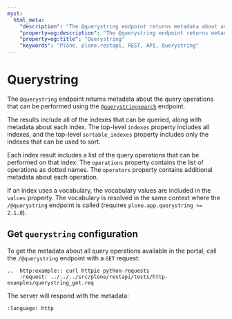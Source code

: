 ```yaml
---
myst:
  html_meta:
    "description": "The @querystring endpoint returns metadata about available query operations."
    "property=og:description": "The @querystring endpoint returns metadata about available query operations."
    "property=og:title": "Querystring"
    "keywords": "Plone, plone.restapi, REST, API, Querystring"
---
```


# Querystring

The `@querystring` endpoint returns metadata about the query operations that can be performed using the [`@querystringsearch`](querystringsearch) endpoint.

The results include all of the indexes that can be queried, along with metadata about each index.
The top-level `indexes` property includes all indexes, and the top-level `sortable_indexes` property includes only the indexes that can be used to sort.

Each index result includes a list of the query operations that can be performed on that index.
The `operations` property contains the list of operations as dotted names.
The `operators` property contains additional metadata about each operation.

If an index uses a vocabulary, the vocabulary values are included in the `values` property.
The vocabulary is resolved in the same context where the `/@querystring` endpoint is called (requires `plone.app.querystring >= 2.1.0`).

## Get `querystring` configuration

To get the metadata about all query operations available in the portal, call the `/@querystring` endpoint with a `GET` request:

```{eval-rst}
..  http:example:: curl httpie python-requests
    :request: ../../../src/plone/restapi/tests/http-examples/querystring_get.req
```

The server will respond with the metadata:

```{literalinclude} ../../../src/plone/restapi/tests/http-examples/querystring_get.resp
:language: http
```

